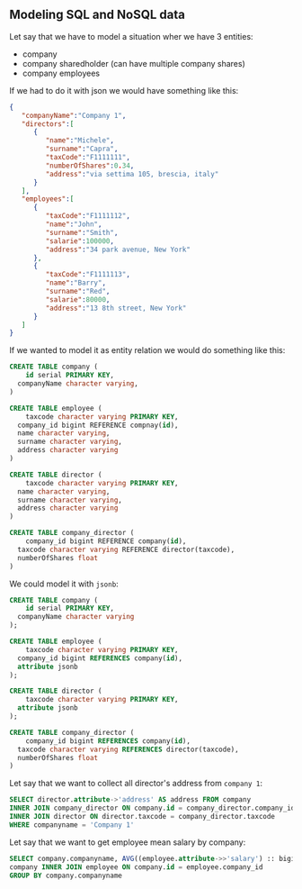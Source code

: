 ## Modeling SQL and NoSQL data

Let say that we have to model a situation wher we have 3 entities:

- company
- company sharedholder (can have multiple company shares)
- company employees

If we had to do it with json we would have something like this:

```json
{
   "companyName":"Company 1",
   "directors":[
      {
         "name":"Michele",
         "surname":"Capra",
         "taxCode":"F1111111",
         "numberOfShares":0.34,
         "address":"via settima 105, brescia, italy"
      }
   ],
   "employees":[
      {
         "taxCode":"F1111112",
         "name":"John",
         "surname":"Smith",
         "salarie":100000,
         "address":"34 park avenue, New York"
      },
      {
         "taxCode":"F1111113",
         "name":"Barry",
         "surname":"Red",
         "salarie":80000,
         "address":"13 8th street, New York"
      }
   ]
}
```

If  we wanted to model it as entity relation we would do something like this:

```sql
CREATE TABLE company (
	id serial PRIMARY KEY,
  companyName character varying,
)

CREATE TABLE employee (
	taxcode character varying PRIMARY KEY,
  company_id bigint REFERENCE compnay(id),
  name character varying,
  surname character varying,
  address character varying
)

CREATE TABLE director (
	taxcode character varying PRIMARY KEY,
  name character varying,
  surname character varying,
  address character varying
)

CREATE TABLE company_director (
	company_id bigint REFERENCE company(id),
  taxcode character varying REFERENCE director(taxcode),
  numberOfShares float
)
```

We could model it with `jsonb`:

```sql
CREATE TABLE company (
	id serial PRIMARY KEY,
  companyName character varying
);

CREATE TABLE employee (
	taxcode character varying PRIMARY KEY,
  company_id bigint REFERENCES company(id),
  attribute jsonb
);

CREATE TABLE director (
	taxcode character varying PRIMARY KEY,
  attribute jsonb
);

CREATE TABLE company_director (
	company_id bigint REFERENCES company(id),
  taxcode character varying REFERENCES director(taxcode),
  numberOfShares float
)
```

Let say that we want to collect all director's address from `company 1`:

```sql
SELECT director.attribute->'address' AS address FROM company 
INNER JOIN company_director ON company.id = company_director.company_id
INNER JOIN director ON director.taxcode = company_director.taxcode
WHERE companyname = 'Company 1'
```

Let say that we want to get employee mean salary by company:

```sql
SELECT company.companyname, AVG((employee.attribute->>'salary') :: bigint) FROM
company INNER JOIN employee ON company.id = employee.company_id
GROUP BY company.companyname
```
